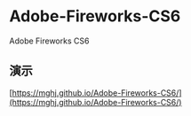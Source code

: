 # Adobe-Fireworks-CS6
Adobe Fireworks CS6

## 演示
[https://mghj.github.io/Adobe-Fireworks-CS6/](https://mghj.github.io/Adobe-Fireworks-CS6/)
